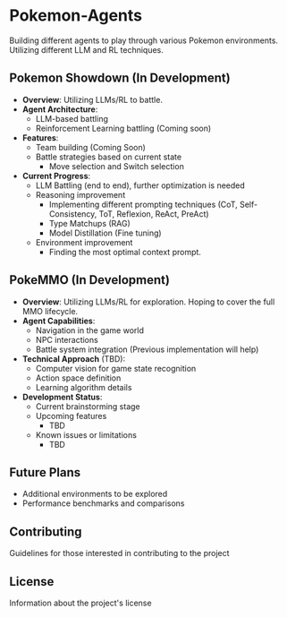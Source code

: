 # Pokemon-Agents
Building different agents to play through various Pokemon environments. Utilizing different LLM and RL techniques.

## Pokemon Showdown (In Development)
- **Overview**: Utilizing LLMs/RL to battle.
- **Agent Architecture**:
  - LLM-based battling
  - Reinforcement Learning battling (Coming soon)
- **Features**:
  - Team building (Coming Soon)
  - Battle strategies based on current state
    - Move selection and Switch selection
- **Current Progress**:
  - LLM Battling (end to end), further optimization is needed
  - Reasoning improvement
    - Implementing different prompting techniques (CoT, Self-Consistency, ToT, Reflexion, ReAct, PreAct)
    - Type Matchups (RAG)
    - Model Distillation (Fine tuning)
  - Environment improvement
    - Finding the most optimal context prompt.

## PokeMMO (In Development)
- **Overview**: Utilizing LLMs/RL for exploration. Hoping to cover the full MMO lifecycle.
- **Agent Capabilities**:
  - Navigation in the game world
  - NPC interactions
  - Battle system integration (Previous implementation will help)
- **Technical Approach** (TBD):
  - Computer vision for game state recognition
  - Action space definition 
  - Learning algorithm details
- **Development Status**:
  - Current brainstorming stage
  - Upcoming features
    - TBD
  - Known issues or limitations
    - TBD

## Future Plans
- Additional environments to be explored
- Performance benchmarks and comparisons

## Contributing
Guidelines for those interested in contributing to the project

## License
Information about the project's license
